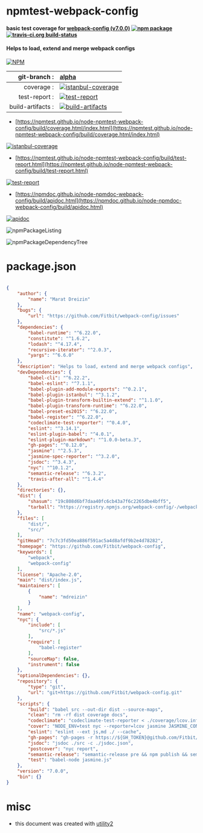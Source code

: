 # npmtest-webpack-config

#### basic test coverage for  [webpack-config (v7.0.0)](https://github.com/Fitbit/webpack-config)  [![npm package](https://img.shields.io/npm/v/npmtest-webpack-config.svg?style=flat-square)](https://www.npmjs.org/package/npmtest-webpack-config) [![travis-ci.org build-status](https://api.travis-ci.org/npmtest/node-npmtest-webpack-config.svg)](https://travis-ci.org/npmtest/node-npmtest-webpack-config)

#### Helps to load, extend and merge webpack configs

[![NPM](https://nodei.co/npm/webpack-config.png?downloads=true&downloadRank=true&stars=true)](https://www.npmjs.com/package/webpack-config)

| git-branch : | [alpha](https://github.com/npmtest/node-npmtest-webpack-config/tree/alpha)|
|--:|:--|
| coverage : | [![istanbul-coverage](https://npmtest.github.io/node-npmtest-webpack-config/build/coverage.badge.svg)](https://npmtest.github.io/node-npmtest-webpack-config/build/coverage.html/index.html)|
| test-report : | [![test-report](https://npmtest.github.io/node-npmtest-webpack-config/build/test-report.badge.svg)](https://npmtest.github.io/node-npmtest-webpack-config/build/test-report.html)|
| build-artifacts : | [![build-artifacts](https://npmtest.github.io/node-npmtest-webpack-config/glyphicons_144_folder_open.png)](https://github.com/npmtest/node-npmtest-webpack-config/tree/gh-pages/build)|

- [https://npmtest.github.io/node-npmtest-webpack-config/build/coverage.html/index.html](https://npmtest.github.io/node-npmtest-webpack-config/build/coverage.html/index.html)

[![istanbul-coverage](https://npmtest.github.io/node-npmtest-webpack-config/build/screenCapture.buildCi.browser.%252Ftmp%252Fbuild%252Fcoverage.lib.html.png)](https://npmtest.github.io/node-npmtest-webpack-config/build/coverage.html/index.html)

- [https://npmtest.github.io/node-npmtest-webpack-config/build/test-report.html](https://npmtest.github.io/node-npmtest-webpack-config/build/test-report.html)

[![test-report](https://npmtest.github.io/node-npmtest-webpack-config/build/screenCapture.buildCi.browser.%252Ftmp%252Fbuild%252Ftest-report.html.png)](https://npmtest.github.io/node-npmtest-webpack-config/build/test-report.html)

- [https://npmdoc.github.io/node-npmdoc-webpack-config/build/apidoc.html](https://npmdoc.github.io/node-npmdoc-webpack-config/build/apidoc.html)

[![apidoc](https://npmdoc.github.io/node-npmdoc-webpack-config/build/screenCapture.buildCi.browser.%252Ftmp%252Fbuild%252Fapidoc.html.png)](https://npmdoc.github.io/node-npmdoc-webpack-config/build/apidoc.html)

![npmPackageListing](https://npmtest.github.io/node-npmtest-webpack-config/build/screenCapture.npmPackageListing.svg)

![npmPackageDependencyTree](https://npmtest.github.io/node-npmtest-webpack-config/build/screenCapture.npmPackageDependencyTree.svg)



# package.json

```json

{
    "author": {
        "name": "Marat Dreizin"
    },
    "bugs": {
        "url": "https://github.com/Fitbit/webpack-config/issues"
    },
    "dependencies": {
        "babel-runtime": "^6.22.0",
        "constitute": "^1.6.2",
        "lodash": "^4.17.4",
        "recursive-iterator": "^2.0.3",
        "yargs": "^6.6.0"
    },
    "description": "Helps to load, extend and merge webpack configs",
    "devDependencies": {
        "babel-cli": "^6.22.2",
        "babel-eslint": "^7.1.1",
        "babel-plugin-add-module-exports": "^0.2.1",
        "babel-plugin-istanbul": "^3.1.2",
        "babel-plugin-transform-builtin-extend": "^1.1.0",
        "babel-plugin-transform-runtime": "^6.22.0",
        "babel-preset-es2015": "^6.22.0",
        "babel-register": "^6.22.0",
        "codeclimate-test-reporter": "^0.4.0",
        "eslint": "^3.14.1",
        "eslint-plugin-babel": "^4.0.1",
        "eslint-plugin-markdown": "^1.0.0-beta.3",
        "gh-pages": "^0.12.0",
        "jasmine": "^2.5.3",
        "jasmine-spec-reporter": "^3.2.0",
        "jsdoc": "^3.4.3",
        "nyc": "^10.1.2",
        "semantic-release": "^6.3.2",
        "travis-after-all": "^1.4.4"
    },
    "directories": {},
    "dist": {
        "shasum": "19c808d6bf7daa40fc6cb43a7f6c2265dbe4bff5",
        "tarball": "https://registry.npmjs.org/webpack-config/-/webpack-config-7.0.0.tgz"
    },
    "files": [
        "dist/",
        "src/"
    ],
    "gitHead": "7c7c3fd50ea886f591ac5a4d8afdf9b2e4d78282",
    "homepage": "https://github.com/Fitbit/webpack-config",
    "keywords": [
        "webpack",
        "webpack-config"
    ],
    "license": "Apache-2.0",
    "main": "dist/index.js",
    "maintainers": [
        {
            "name": "mdreizin"
        }
    ],
    "name": "webpack-config",
    "nyc": {
        "include": [
            "src/*.js"
        ],
        "require": [
            "babel-register"
        ],
        "sourceMap": false,
        "instrument": false
    },
    "optionalDependencies": {},
    "repository": {
        "type": "git",
        "url": "git+https://github.com/Fitbit/webpack-config.git"
    },
    "scripts": {
        "build": "babel src --out-dir dist --source-maps",
        "clean": "rm -rf dist coverage docs",
        "codeclimate": "codeclimate-test-reporter < ./coverage/lcov.info",
        "cover": "NODE_ENV=test nyc --reporter=lcov jasmine JASMINE_CONFIG_PATH=jasmine.json",
        "eslint": "eslint --ext js,md ./ --cache",
        "gh-pages": "gh-pages -r https://${GH_TOKEN}@github.com/Fitbit/webpack-config.git -d docs",
        "jsdoc": "jsdoc ./src -c ./jsdoc.json",
        "postcover": "nyc report",
        "semantic-release": "semantic-release pre && npm publish && semantic-release post",
        "test": "babel-node jasmine.js"
    },
    "version": "7.0.0",
    "bin": {}
}
```



# misc
- this document was created with [utility2](https://github.com/kaizhu256/node-utility2)
